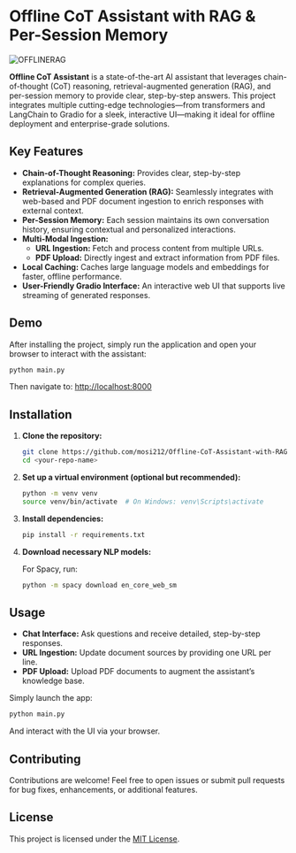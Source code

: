 # Offline CoT Assistant with RAG & Per-Session Memory
![OFFLINERAG](https://github.com/user-attachments/assets/7bc84054-e983-4b8f-9212-62a236a7ca27)

**Offline CoT Assistant** is a state-of-the-art AI assistant that leverages chain-of-thought (CoT) reasoning, retrieval-augmented generation (RAG), and per-session memory to provide clear, step-by-step answers. This project integrates multiple cutting-edge technologies—from transformers and LangChain to Gradio for a sleek, interactive UI—making it ideal for offline deployment and enterprise-grade solutions.

## Key Features

- **Chain-of-Thought Reasoning:** Provides clear, step-by-step explanations for complex queries.
- **Retrieval-Augmented Generation (RAG):** Seamlessly integrates with web-based and PDF document ingestion to enrich responses with external context.
- **Per-Session Memory:** Each session maintains its own conversation history, ensuring contextual and personalized interactions.
- **Multi-Modal Ingestion:**
  - **URL Ingestion:** Fetch and process content from multiple URLs.
  - **PDF Upload:** Directly ingest and extract information from PDF files.
- **Local Caching:** Caches large language models and embeddings for faster, offline performance.
- **User-Friendly Gradio Interface:** An interactive web UI that supports live streaming of generated responses.

## Demo

After installing the project, simply run the application and open your browser to interact with the assistant:

```bash
python main.py
```

Then navigate to: [http://localhost:8000](http://localhost:8000)

## Installation

1. **Clone the repository:**

   ```bash
   git clone https://github.com/mosi212/Offline-CoT-Assistant-with-RAG-V2.git
   cd <your-repo-name>
   ```

2. **Set up a virtual environment (optional but recommended):**

   ```bash
   python -m venv venv
   source venv/bin/activate  # On Windows: venv\Scripts\activate
   ```

3. **Install dependencies:**

   ```bash
   pip install -r requirements.txt
   ```

4. **Download necessary NLP models:**

   For Spacy, run:
   ```bash
   python -m spacy download en_core_web_sm
   ```

## Usage

- **Chat Interface:** Ask questions and receive detailed, step-by-step responses.
- **URL Ingestion:** Update document sources by providing one URL per line.
- **PDF Upload:** Upload PDF documents to augment the assistant’s knowledge base.

Simply launch the app:

```bash
python main.py
```

And interact with the UI via your browser.

## Contributing

Contributions are welcome! Feel free to open issues or submit pull requests for bug fixes, enhancements, or additional features.

## License

This project is licensed under the [MIT License](LICENSE).
